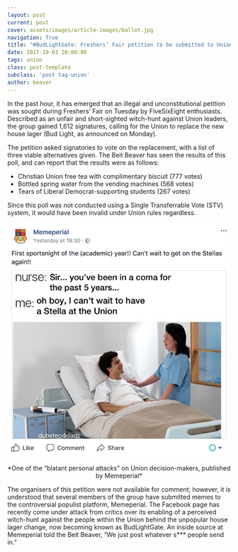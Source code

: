 ```yaml
---
layout: post
current: post
cover: assets/images/article-images/ballot.jpg
navigation: True
title: "#BudLightGate: Freshers’ Fair petition to be submitted to Union"
date: 2017-10-03 20:00:00
tags: union
class: post-template
subclass: 'post tag-union'
author: beaver
---
```


In the past hour, it has emerged that an illegal and unconstitutional petition was sought during Freshers’ Fair on Tuesday by FiveSixEight enthusiasts. Described as an unfair and short-sighted witch-hunt against Union leaders, the group gained 1,612 signatures, calling for the Union to replace the new house lager (Bud Light, as announced on Monday).

The petition asked signatories to vote on the replacement, with a list of three viable alternatives given. The Beit Beaver has seen the results of this poll, and can report that the results were as follows:

- Christian Union free tea with complimentary biscuit (777 votes)
- Bottled spring water from the vending machines (568 votes)
- Tears of Liberal Democrat-supporting students (267 votes)

Since this poll was not conducted using a Single Transferrable Vote (STV) system, it would have been invalid under Union rules regardless.

![Bud Light Meme](assets/images/article-images/bud-light-meme.png)
<center>*One of the “blatant personal attacks” on Union decision-makers, published by Memeperial*</center>

The organisers of this petition were not available for comment; however, it is understood that several members of the group have submitted memes to the controversial populist platform, Memeperial. The Facebook page has recently come under attack from critics over its enabling of a perceived witch-hunt against the people within the Union behind the unpopular house lager change, now becoming known as BudLightGate. An inside source at Memeperial told the Beit Beaver, “We just post whatever s*** people send in.”
